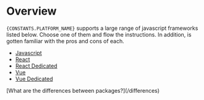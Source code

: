 # Overview

`{CONSTANTS.PLATFORM_NAME}` supports a large range of javascript frameworks listed below. Choose one of them and flow the instructions. In addition, is gotten familiar with the pros and cons of each.

- [Javascript](/javascript/installation)
- [React](/react/installation)
- [React Dedicated](/react-dedicated/installation)
- [Vue](/vue/installation)
- [Vue Dedicated](/vue-dedicated/installation)

<Alert type="info">
[What are the differences between packages?](/differences)
</Alert>
